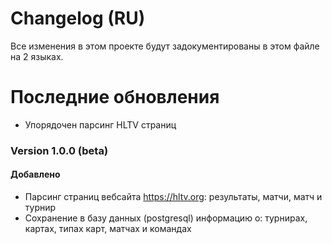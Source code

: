 # Changelog (RU) 

Все изменения в этом проекте будут задокументированы в этом файле на 2 языках.

# Последние обновления

- Упорядочен парсинг HLTV страниц  

### Version 1.0.0 (beta)
#### Добавлено
- Парсинг страниц вебсайта https://hltv.org: результаты, матчи, матч и турнир
- Сохранение  в базу данных (postgresql) информацию о: турнирах, картах, типах карт, матчах и командах
  